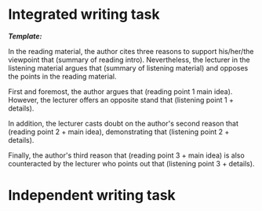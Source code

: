 # Integrated writing task

***Template:***

In the reading material, the author cites three reasons to support his/her/the viewpoint that (summary of reading intro). Nevertheless, the lecturer in the listening material argues that (summary of listening material) and opposes the points in the reading material.

First and foremost, the author argues that (reading point 1 main idea). However, the lecturer offers an opposite stand that (listening point 1 + details).

In addition, the lecturer casts doubt on the author's second reason that (reading point 2 + main idea), demonstrating that (listening point 2 + details).

Finally, the author's third reason that (reading point 3 + main idea) is also counteracted by the lecturer who points out that (listening point 3 + details).

# Independent writing task


